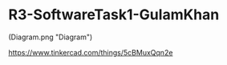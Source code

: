 # R3-SoftwareTask1-GulamKhan

(Diagram.png "Diagram")



https://www.tinkercad.com/things/5cBMuxQqn2e
